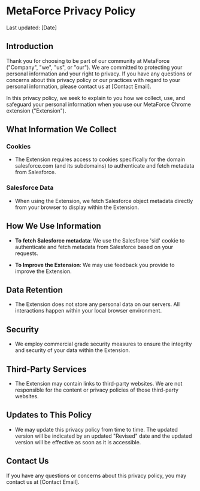 # MetaForce Privacy Policy

Last updated: [Date]

## Introduction

Thank you for choosing to be part of our community at MetaForce ("Company", "we", "us", or "our"). We are committed to protecting your personal information and your right to privacy. If you have any questions or concerns about this privacy policy or our practices with regard to your personal information, please contact us at [Contact Email].

In this privacy policy, we seek to explain to you how we collect, use, and safeguard your personal information when you use our MetaForce Chrome extension ("Extension").

## What Information We Collect

### Cookies

- The Extension requires access to cookies specifically for the domain salesforce.com (and its subdomains) to authenticate and fetch metadata from Salesforce.

### Salesforce Data

- When using the Extension, we fetch Salesforce object metadata directly from your browser to display within the Extension.

## How We Use Information

- **To fetch Salesforce metadata**: We use the Salesforce 'sid' cookie to authenticate and fetch metadata from Salesforce based on your requests.
  
- **To Improve the Extension**: We may use feedback you provide to improve the Extension.

## Data Retention

- The Extension does not store any personal data on our servers. All interactions happen within your local browser environment.

## Security

- We employ commercial grade security measures to ensure the integrity and security of your data within the Extension.
  
## Third-Party Services

- The Extension may contain links to third-party websites. We are not responsible for the content or privacy policies of those third-party websites.

## Updates to This Policy

- We may update this privacy policy from time to time. The updated version will be indicated by an updated "Revised" date and the updated version will be effective as soon as it is accessible.

## Contact Us

If you have any questions or concerns about this privacy policy, you may contact us at [Contact Email].

